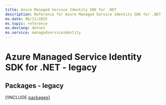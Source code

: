 ```yaml
---
title: Azure Managed Service Identity SDK for .NET
description: Reference for Azure Managed Service Identity SDK for .NET
ms.date: 06/11/2025
ms.topic: reference
ms.devlang: dotnet
ms.service: managedserviceidentity
---
```

# Azure Managed Service Identity SDK for .NET - legacy
## Packages - legacy
[!INCLUDE [packages](managed-service-identity-index.md)]